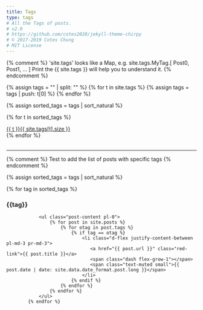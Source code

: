 ```yaml
---
title: Tags
type: tags
# All the Tags of posts.
# v2.0
# https://github.com/cotes2020/jekyll-theme-chirpy
# © 2017-2019 Cotes Chung
# MIT License
---
```


{% comment %}
  'site.tags' looks like a Map, e.g. site.tags.MyTag.[ Post0, Post1, ... ]
  Print the {{ site.tags }} will help you to understand it.
{% endcomment %}
<div id="tags" class="d-flex flex-wrap ml-xl-2 mr-xl-2">
{% assign tags = "" | split: "" %}
{% for t in site.tags %}
  {% assign tags = tags | push: t[0] %}
{% endfor %}

{% assign sorted_tags = tags | sort_natural %}

{% for t in sorted_tags %}
  <div>
    <a class="tag" href="#{{ t | downcase }}">{{ t }}<span class="text-muted">{{ site.tags[t].size }}</span></a>
  </div>
{% endfor %}

</div>
<br>
<hr>

{% comment %}
  Test to add the list of posts with specific tags
{% endcomment %}

{% assign sorted_tags = tags | sort_natural %}



  <div id="archives" class="pl-xl-2">
            {% for tag in sorted_tags %}
                <h3 id="{{tag}}"> <i class="fa fa-tag fa-fw text-muted"></i> {{tag}}</h3>

                <ul class="post-content pl-0">
                    {% for post in site.posts %}
                        {% for otag in post.tags %}
                            {% if tag == otag %}
                                <li class="d-flex justify-content-between pl-md-3 pr-md-3"> 
                                   <a href="{{ post.url }}" class="red-link">{{ post.title }}</a>
                                   <span class="dash flex-grow-1"></span> 
                                   <span class="text-muted small">{{ post.date | date: site.data.date_format.post.long }}</span>
                                </li>
                            {% endif %}
                        {% endfor %}
                    {% endfor %}
                </ul>
            {% endfor %}



  </div>





